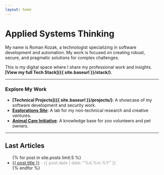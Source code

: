 ```yaml
---
layout: home
---
```


# Applied Systems Thinking

My name is Roman Kozak, a technologist specializing in software development and automation. My work is focused on creating robust, secure, and pragmatic solutions for complex challenges.

This is my digital space where I share my professional work and insights. **[View my full Tech Stack]({{ site.baseurl }}/stack/)**.

---

### Explore My Work

* **[Technical Projects]({{ site.baseurl }}/projects/)**: A showcase of my software development and security work.
* **[Explorations Site](https://phoenixway.github.io/personal/)**: A lab for my non-technical research and creative ventures.
* **[Animal Care Initiative](https://phoenixway.github.io/animal-care/)**: A knowledge base for zoo volunteers and pet owners.

---

## Last Articles

<ul>
  {% for post in site.posts limit:5 %}
    <li>
      <a href="{{ post.url | relative_url }}">{{ post.title }}</a>
      <span style="color: #999;">- {{ post.date | date: "%d.%m.%Y" }}</span>
    </li>
  {% endfor %}
</ul>